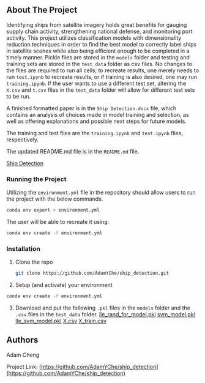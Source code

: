 
<!-- ABOUT THE PROJECT -->
## About The Project

Identifying ships from satellite imagery holds great benefits for gauging supply chain activity, strengthening national defense, and monitoring port activity. This project utilizes classification models with dimensionality reduction techniques in order to find the best model to correctly label ships in satellite scenes while also being efficient enough to be completed in a timely manner. Pickle files are stored in the `models` folder and testing and training sets are stored in the `test_data` folder as csv files. No changes to the files are required to run all cells; to recreate results, one merely needs to run `test.ipynb` to recreate results, or if training is also desired, one may run `training.ipynb`. If the user wants to use a different test set, altering the `X.csv` and `t.csv` files in the `test_data` folder will allow for different test sets to be run. 

A finished formatted paper is in the `Ship Detection.docx` file, which contains an analysis of choices made in model training and selection, as well as offering explanations and possible next steps for future models.

The training and test files are the `training.ipynb` and `test.ipynb` files, respectively.

The updated README.md file is in the `README.md` file.

[Ship Detection](https://github.com/AdamYChe/ship_detection)

### Running the Project

Utilizing the `environment.yml` file in the repository should allow users to run the project with the below commands.

  ```sh
  conda env export > environment.yml
  ```

The user will be able to recreate it using:

  ```sh
  conda env create -f environment.yml
  ```

### Installation

1. Clone the repo
   ```sh
   git clone https://github.com/AdamYChe/ship_detection.git
   ```
2. Setup (and activate) your environment
  ```sh
  conda env create -f environment.yml
  ```
3. Download and put the following `.pkl` files in the `models` folder and the `.csv` files in the `test_data` folder.
   [lle_rand_for_model.pkl](https://drive.google.com/file/d/1uEsvDcgInucYMC-oI20BBCBsIOWe6VEk/view?usp=sharing)
   [svm_model.pkl](https://drive.google.com/file/d/18TttFMde-FBtAdqDZlu_zw8EvxXmxxRn/view?usp=sharing)
   [lle_svm_model.pkl](https://drive.google.com/file/d/1aDSbTV_VYktdO1xJtnRhqD5Hq4MQBnWi/view?usp=sharing)
   [X.csv](https://drive.google.com/file/d/1uV5hYOw_n8w_UIXorR6MHeuG2TSvWvf-/view?usp=sharing)
   [X_train.csv](https://drive.google.com/file/d/1GZ25C6FQbDEKg-sjjfp9GjTeHZFbkOdU/view?usp=sharing)

<!-- Authors -->
## Authors

Adam Cheng

Project Link: [https://github.com/AdamYChe/ship_detection](https://github.com/AdamYChe/ship_detection)
